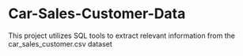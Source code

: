 # Car-Sales-Customer-Data
This project utilizes SQL tools to extract relevant information from the car_sales_customer.csv dataset
